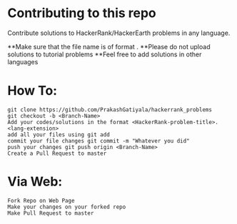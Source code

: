 # Contributing to this repo

Contribute solutions to HackerRank/HackerEarth problems in any language.

**Make sure that the file name is of format <HackerRank-problem-title>.<language-extension>
**Please do not upload solutions to tutorial problems
**Feel free to add solutions in other languages

# How To:
```
git clone https://github.com/PrakashGatiyala/hackerrank_problems
git checkout -b <Branch-Name>
Add your codes/solutions in the format <HackerRank-problem-title>.<lang-extension>
add all your files using git add
commit your file changes git commit -m "Whatever you did"
push your changes git push origin <Branch-Name>
Create a Pull Request to master
```

# Via Web:
```
Fork Repo on Web Page
Make your changes on your forked repo
Make Pull Request to master
```
